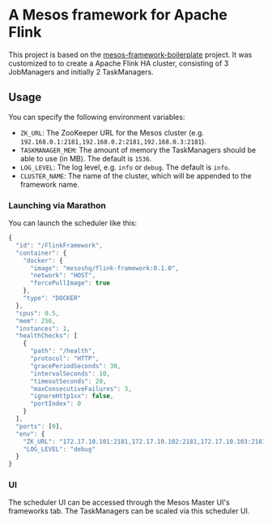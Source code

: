 # A Mesos framework for Apache Flink

This project is based on the [mesos-framework-boilerplate](https://github.com/tobilg/mesos-framework-boilerplate) project. It was customized to to create a Apache Flink HA cluster, consisting of 3 JobManagers and initially 2 TaskManagers.
 
## Usage

You can specify the following environment variables:

* `ZK_URL`: The ZooKeeper URL for the Mesos cluster (e.g. `192.168.0.1:2181,192.168.0.2:2181,192.168.0.3:2181`).
* `TASKMANAGER_MEM`: The amount of memory the TaskManagers should be able to use (in MB). The default is `1536`.
* `LOG_LEVEL`: The log level, e.g. `info` or `debug`. The default is `info`.
* `CLUSTER_NAME`: The name of the cluster, which will be appended to the framework name.

### Launching via Marathon

You can launch the scheduler like this:

```javascript
{
  "id": "/FlinkFramework",
  "container": {
    "docker": {
      "image": "mesoshq/flink-framework:0.1.0",
      "network": "HOST",
      "forcePullImage": true
    },
    "type": "DOCKER"
  },
  "cpus": 0.5,
  "mem": 256,
  "instances": 1,
  "healthChecks": [
    {
      "path": "/health",
      "protocol": "HTTP",
      "gracePeriodSeconds": 30,
      "intervalSeconds": 10,
      "timeoutSeconds": 20,
      "maxConsecutiveFailures": 3,
      "ignoreHttp1xx": false,
      "portIndex": 0
    }
  ],
  "ports": [0],
  "env": {
    "ZK_URL": "172.17.10.101:2181,172.17.10.102:2181,172.17.10.103:2181",
    "LOG_LEVEL": "debug"
  }
}
```

### UI

The scheduler UI can be accessed through the Mesos Master UI's frameworks tab. The TaskManagers can be scaled via this scheduler UI.